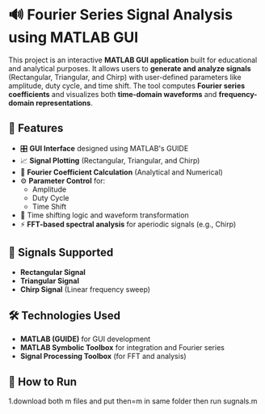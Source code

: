 # 🔊 Fourier Series Signal Analysis using MATLAB GUI

This project is an interactive **MATLAB GUI application** built for educational and analytical purposes. It allows users to **generate and analyze signals** (Rectangular, Triangular, and Chirp) with user-defined parameters like amplitude, duty cycle, and time shift. The tool computes **Fourier series coefficients** and visualizes both **time-domain waveforms** and **frequency-domain representations**.

## 📌 Features

- 🎛️ **GUI Interface** designed using MATLAB's GUIDE
- 📈 **Signal Plotting** (Rectangular, Triangular, and Chirp)
- 🧮 **Fourier Coefficient Calculation** (Analytical and Numerical)
- ⚙️ **Parameter Control** for:
  - Amplitude
  - Duty Cycle
  - Time Shift
- 🔁 Time shifting logic and waveform transformation
- ⚡ **FFT-based spectral analysis** for aperiodic signals (e.g., Chirp)

## 🧠 Signals Supported

- **Rectangular Signal**
- **Triangular Signal**
- **Chirp Signal** (Linear frequency sweep)

## 🛠️ Technologies Used

- **MATLAB (GUIDE)** for GUI development
- **MATLAB Symbolic Toolbox** for integration and Fourier series
- **Signal Processing Toolbox** (for FFT and analysis)



## 🧪 How to Run

1.download both m files and put then=m in same folder then run sugnals.m
